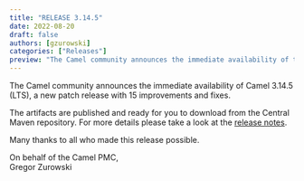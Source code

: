 ```yaml
---
title: "RELEASE 3.14.5"
date: 2022-08-20
draft: false
authors: [gzurowski]
categories: ["Releases"]
preview: "The Camel community announces the immediate availability of the new Camel 3.14.5 LTS release"
---
```



The Camel community announces the immediate availability of Camel 3.14.5 (LTS), a new patch release with 15 improvements and fixes.

The artifacts are published and ready for you to download from the Central Maven repository. For more details please take a look at the [release notes](/releases/release-3.14.5/).

Many thanks to all who made this release possible.

On behalf of the Camel PMC,  
Gregor Zurowski
